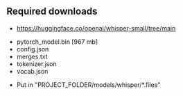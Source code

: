 ## Required downloads 

* https://huggingface.co/openai/whisper-small/tree/main

- pytorch_model.bin [967 mb]
- config.json
- merges.txt
- tokenizer.json
- vocab.json

* Put in "PROJECT_FOLDER/models/whisper/*.files"

